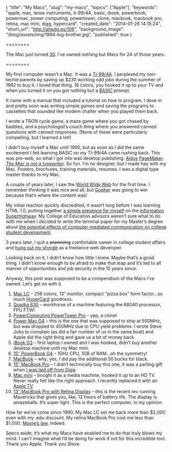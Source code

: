 {
  "title": "My Macs",
  "slug": "my-macs",
  "topics": ["Apple"],
  "keywords": "apple, mac, texas instruments, ti-99/4A, basic, ibook, powerbook, powermac, power computing, powertower, clone, macbook, macbook pro, retina, mac mini, digg, hypercard",
  "created_date": "2014-01-26 14:15:24",
  "short_url": "http://ahedg.es/106",
  "background_image": "/blog/assets/img/1984-big-brother.jpg",
  "published": true
}

========

The Mac just turned [30](https://web.archive.org/web/20140207044840/www.apple.com/30-years/). I’ve owned nothing but Macs for 24 of those years.

========

My first computer wasn’t a Mac. It was a [TI-99/4A](http://en.wikipedia.org/wiki/File:TI99-IMG_1680.jpg). I perplexed my non-techie parents by saving up $230 working odd jobs during the summer of 1982 to buy it. I loved that thing. 16 colors, you hooked it up to your TV and when you turned it on you got nothing but  a [BASIC](http://en.wikipedia.org/wiki/BASIC) prompt.

It came with a manual that included a tutorial on how to program. I dove in and pretty soon was writing simple games and saving the programs to cassettes that sounded like modem chatter when you played them back.

I wrote a TRON cycle game, a maze game where you got chased by baddies, and a psychologist’s couch thing where you answered canned questions with canned responses. (None of these were particularly compelling, but I learned a lot!)

I didn’t buy myself a Mac until 1990, but as soon as I did the same excitement I felt learning BASIC on my TI-99/4A came rushing back. This was pre-web, so what I got into was desktop publishing. [Aldus](http://en.wikipedia.org/wiki/Aldus) [PageMaker](http://en.wikipedia.org/wiki/Adobe_PageMaker). <em>[The Mac is not a typewriter](https://openlibrary.org/books/OL1855631M/The_Mac_is_not_a_typewriter).</em> So fun. I’m no designer, but I made hay with my Mac. Posters, brochures, training materials, resumes. I was a digital type master thanks to my Mac.

A couple of years later, I saw the [World Wide Web](http://en.wikipedia.org/wiki/World_Wide_Web) for the first time. I remember thinking it was nice and all, but [Gopher](http://en.wikipedia.org/wiki/Gopher_(protocol)) was going to win because that’s where the content was!

My initial reaction quickly discredited, it wasn’t long before I was learning HTML 1.0, putting together [a simple presence for myself](http://andrew.hedges.name/1995/) on the [Information Superhighway](http://en.wikipedia.org/wiki/Information_superhighway). My College of Education advisors weren’t sure what to do with me when I decided to write the terminal paper for my Master’s degree about [the potential effects of computer-mediated communication on college student development](http://andrew.hedges.name/cmcandcsd.html).

3 years later, I quit a ~~promising~~ comfortable career in college student affairs and [hung out my shingle](http://andrew.hedges.name/equipoise/) as a freelance web developer.

Looking back on it, I didn’t know how little I knew. Maybe that’s a good thing. I didn’t know enough to be afraid to make that leap and it’s led to all manner of opportunities and job security in the 15 years since.

Anyway, this post was supposed to be a compendium of the Macs I’ve owned. Let’s get on with it.

1. [Mac LC](http://www.everymac.com/systems/apple/mac_lc/specs/mac_lc.html) – 256 colors, 13″ monitor, compact “pizza box” form factor…so much [HyperCard](http://arstechnica.com/apple/2012/05/25-years-of-hypercard-the-missing-link-to-the-web/) goodness.
2. [Quadra 630](http://www.everymac.com/systems/apple/mac_quadra/specs/mac_quadra_630.html) – workhorse of a machine featuring the 68040 processor, FPU FTW!
3. [PowerComputing PowerTower Pro](http://www.everymac.com/systems/powercc/powertower_pro/powertower_pro180.html) – yep, a clone!
4. [Power Mac G4](http://www.everymac.com/systems/apple/powermac_g4/specs/powermac_g4_450.html) – this is the one that was supposed to ship at 500MHz, but was dropped to 450MHz due to CPU yield problems. I wrote Steve Jobs to complain (as did a fair number of us in the same boat) and Apple did the right thing and gave us a bit of money back.
5. [iBook G3](http://www.everymac.com/systems/apple/ibook/specs/ibook_700_2.html) – first laptop I owned and I was hooked, didn’t buy another desktop machine until my Mac mini.
6. [15″ PowerBook G4](http://www.everymac.com/systems/apple/powerbook_g4/specs/powerbook_g4_1.0_15.html) – 1GHz CPU, 1GB of RAM…oh the symmetry!
7. [MacBook](http://www.everymac.com/systems/apple/macbook/specs/macbook_2.0_black.html) – why, yes, I did pay the additional 50 bucks for black.
8. [15″ MacBook Pro](http://www.everymac.com/systems/apple/macbook_pro/specs/macbook-pro-core-2-duo-2.66-aluminum-15-mid-2009-sd-unibody-specs.html) – I didn’t technically buy this one, it was a parting gift when [I was laid off from Digg](http://techcrunch.com/2010/10/25/digg-to-lay-off-37-percentof-staff/).
9. [Mac mini](http://www.everymac.com/systems/apple/mac_mini/specs/mac-mini-core-2-duo-2.4-mid-2010-specs.html) – bought it as a media machine, hooked it up to an HD TV. Never really felt like the right approach. I recently replaced it with an [Apple TV](http://www.everymac.com/systems/apple/apple-tv/specs/apple-tv-3rd-generation-early-2013-specs.html).
10. [13″ MacBook Pro with Retina Display](https://everymac.com/systems/apple/macbook_pro/specs/macbook-pro-core-i5-2.6-13-late-2013-retina-display-specs.html) – this is the recent rev running Mavericks that gives you, like, 12 hours of battery life. The display is amazeballs. It’s super light. This is the perfect computer, in my opinion.

How far we’ve come since 1990. My Mac LC set me back more than $2,000 even with my .edu discount. My retina MacBook Pro cost me less than $1,000. [Moore’s law](http://en.wikipedia.org/wiki/Moore's_law), indeed.

Specs aside, it’s what my Macs have enabled me to do that truly blows my mind. I can’t imagine what I’d be doing for work if not for this incredible tool. Thank you Apple. Thank you Steve.
